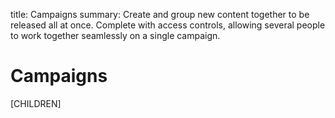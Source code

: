 title: Campaigns
summary: Create and group new content together to be released all at once. Complete with access controls, allowing several people to work together seamlessly on a single campaign.

# Campaigns

[CHILDREN]
